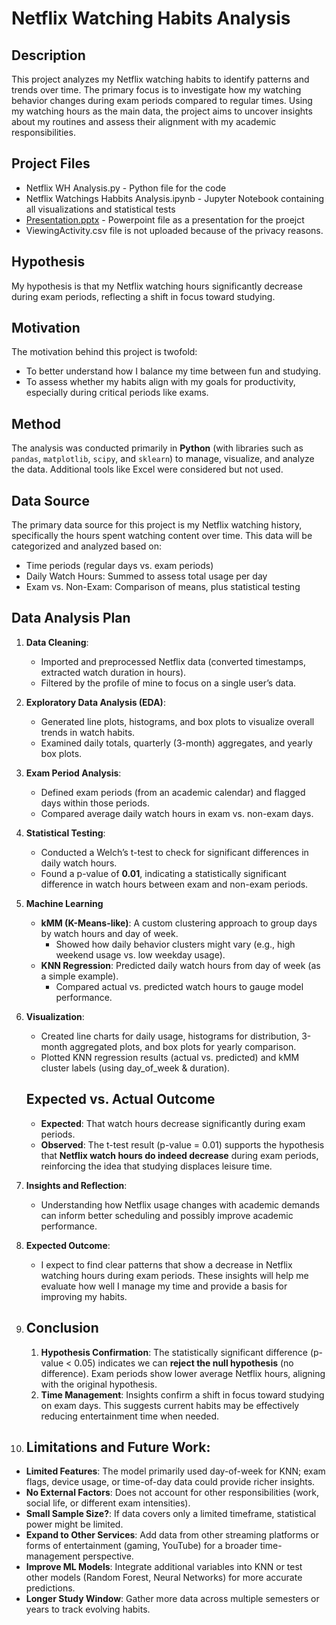 # Netflix Watching Habits Analysis

## Description
This project analyzes my Netflix watching habits to identify patterns and trends over time. The primary focus is to investigate how my watching behavior changes during exam periods compared to regular times. Using my watching hours as the main data, the project aims to uncover insights about my routines and assess their alignment with my academic responsibilities.

## Project Files
- Netflix WH Analysis.py                    - Python file for the code
- Netflix Watchings Habbits Analysis.ipynb  - Jupyter Notebook containing all visualizations and statistical tests
- [Presentation.pptx](Presentation.pptx)    - Powerpoint file as a presentation for the proejct
- ViewingActivity.csv file is not uploaded because of the privacy reasons.

## Hypothesis
My hypothesis is that my Netflix watching hours significantly decrease during exam periods, reflecting a shift in focus toward studying.

## Motivation
The motivation behind this project is twofold:
- To better understand how I balance my time between fun and studying.
- To assess whether my habits align with my goals for productivity, especially during critical periods like exams.
## Method
The analysis was conducted primarily in **Python** (with libraries such as `pandas`, `matplotlib`, `scipy`, and `sklearn`) to manage, visualize, and analyze the data. Additional tools like Excel were considered but not used. 

## Data Source
The primary data source for this project is my Netflix watching history, specifically the hours spent watching content over time. This data will be categorized and analyzed based on:
- Time periods (regular days vs. exam periods)
- Daily Watch Hours: Summed to assess total usage per day  
- Exam vs. Non-Exam: Comparison of means, plus statistical testing  

## Data Analysis Plan
1. **Data Cleaning**:
   - Imported and preprocessed Netflix data (converted timestamps, extracted watch duration in hours).  
   - Filtered by the profile of mine to focus on a single user’s data.

2. **Exploratory Data Analysis (EDA)**:
   - Generated line plots, histograms, and box plots to visualize overall trends in watch habits.  
   - Examined daily totals, quarterly (3-month) aggregates, and yearly box plots.

3. **Exam Period Analysis**:
   - Defined exam periods (from an academic calendar) and flagged days within those periods.  
   - Compared average daily watch hours in exam vs. non-exam days.

4. **Statistical Testing**:
   - Conducted a Welch’s t-test to check for significant differences in daily watch hours.
   - Found a p-value of **0.01**, indicating a statistically significant difference in watch hours between exam and non-exam periods.
   
5. **Machine Learning**  
   - **kMM (K-Means-like)**: A custom clustering approach to group days by watch hours and day of week.  
     - Showed how daily behavior clusters might vary (e.g., high weekend usage vs. low weekday usage).  
   - **KNN Regression**: Predicted daily watch hours from day of week (as a simple example).  
     - Compared actual vs. predicted watch hours to gauge model performance.

6. **Visualization**:
   - Created line charts for daily usage, histograms for distribution, 3-month aggregated plots, and box plots for yearly comparison.
   - Plotted KNN regression results (actual vs. predicted) and kMM cluster labels (using day_of_week & duration).
  
   ## Expected vs. Actual Outcome
   - **Expected**: That watch hours decrease significantly during exam periods.  
   - **Observed**: The t-test result (p-value = 0.01) supports the hypothesis that **Netflix watch hours do indeed decrease** during exam periods,    reinforcing the idea that studying displaces leisure time.

7. **Insights and Reflection**:
   - Understanding how Netflix usage changes with academic demands can inform better scheduling and possibly improve academic performance.
     
8. **Expected Outcome**:
   - I expect to find clear patterns that show a decrease in Netflix watching hours during exam periods. These insights will help me evaluate how     well I manage my time and provide a basis for improving my habits.
  
9. ## Conclusion
   1. **Hypothesis Confirmation**: The statistically significant difference (p-value < 0.05) indicates we can **reject the null hypothesis** (no      difference). Exam periods show lower average Netflix hours, aligning with the original hypothesis.  
   2. **Time Management**: Insights confirm a shift in focus toward studying on exam days. This suggests current habits may be effectively            reducing entertainment time when needed.
      
10. ## Limitations and Future Work:
   - **Limited Features**: The model primarily used day-of-week for KNN; exam flags, device usage, or time-of-day data could provide richer           insights. 
   - **No External Factors**: Does not account for other responsibilities (work, social life, or different exam intensities).  
   - **Small Sample Size?**: If data covers only a limited timeframe, statistical power might be limited.
   - **Expand to Other Services**: Add data from other streaming platforms or forms of entertainment (gaming, YouTube) for a broader time-            management perspective.  
   - **Improve ML Models**: Integrate additional variables into KNN or test other models (Random Forest, Neural Networks) for more accurate           predictions.  
   - **Longer Study Window**: Gather more data across multiple semesters or years to track evolving habits.
